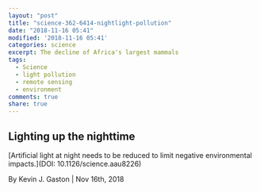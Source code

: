```yaml
---
layout: "post"
title: "science-362-6414-nightlight-pollution"
date: "2018-11-16 05:41"
modified: '2018-11-16 05:41'
categories: science
excerpt: The decline of Africa's largest mammals
tags:
  - Science
  - light pollution
  - remote sensing
  - environment
comments: true
share: true
---
```


## Lighting up the nighttime

[Artificial light at night needs to be reduced to limit negative environmental impacts.](DOI: 10.1126/science.aau8226)

By Kevin J. Gaston | Nov 16th, 2018
